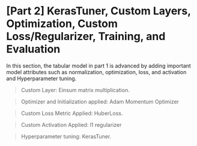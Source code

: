 # [Part 2] KerasTuner, Custom Layers, Optimization, Custom Loss/Regularizer, Training, and Evaluation
In this section, the tabular model in part 1 is advanced by adding important model attributes such as normalization, optimization, loss, and activation and Hyperparameter tuning.

 > Custom Layer: Einsum matrix multiplication.

 > Optimizer and Initialization applied: Adam Momentum Optimizer

 > Custom Loss Metric Applied: HuberLoss.

 > Custom Activation Applied: l1 regularizer

> Hyperparameter tuning: KerasTuner.
 
